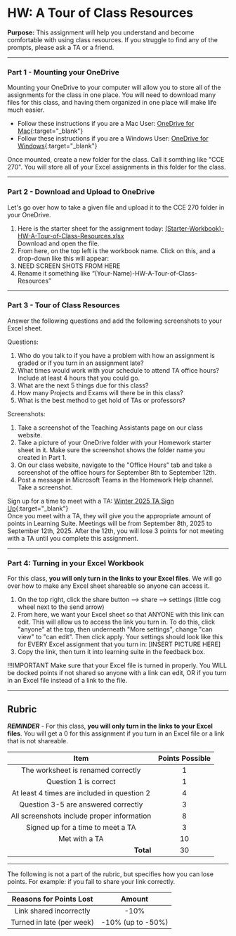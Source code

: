 #  HW: A Tour of Class Resources

**Purpose:** This assignment will help you understand and become comfortable with using class resources. If you struggle to find any of the prompts, please ask a TA or a friend.

---

### Part 1 - Mounting your OneDrive
Mounting your OneDrive to your computer will allow you to store all of the assignments for the class in one place. You will need to download many files for this class, and having them organized in one place will make life much easier.

- Follow these instructions if you are a Mac User: [OneDrive for Mac](https://support.microsoft.com/en-us/office/sync-files-with-onedrive-on-macos-d11b9f29-00bb-4172-be39-997da46f913f){:target="_blank"}
- Follow these instructions if you are a Windows User: [OneDrive for Windows](https://support.microsoft.com/en-us/office/sync-files-with-onedrive-in-windows-615391c4-2bd3-4aae-a42a-858262e42a49){:target="_blank"}

Once mounted, create a new folder for the class. Call it somthing like "CCE 270". You will store all of your Excel assignments in this folder for the class.

---

### Part 2 - Download and Upload to OneDrive
Let's go over how to take a given file and upload it to the CCE 270 folder in your OneDrive.

1. Here is the starter sheet for the assignment today: [(Starter-Workbook)-HW-A-Tour-of-Class-Resources.xlsx](%28Starter-Workbook%29-HW-A-Tour-of-Class-Resources.xlsx) </br> Download and open the file.
2. From here, on the top left is the workbook name. Click on this, and a drop-down like this will appear:
3. NEED SCREEN SHOTS FROM HERE
4. Rename it something like “(Your-Name)-HW-A-Tour-of-Class-Resources”

---

### Part 3 - Tour of Class Resources
Answer the following questions and add the following screenshots to your Excel sheet.

Questions:

1. Who do you talk to if you have a problem with how an assignment is graded or if you turn in an assignment late?
2. What times would work with your schedule to attend TA office hours? Include at least 4 hours that you could go.
3. What are the next 5 things due for this class?
4. How many Projects and Exams will there be in this class?
5. What is the best method to get hold of TAs or professors?

Screenshots:

1. Take a screenshot of the Teaching Assistants page on our class website.
2. Take a picture of your OneDrive folder with your Homework starter sheet in it. Make sure the screenshot shows the folder name you created in Part 1.
3. On our class website, navigate to the "Office Hours" tab and take a screenshot of the office hours for September 8th to September 12th.
4. Post a message in Microsoft Teams in the Homework Help channel. Take a screenshot.

Sign up for a time to meet with a TA: [Winter 2025 TA Sign Up](https://docs.google.com/spreadsheets/d/1XAaFf5LP3TieXjtVyfgN5i1Zs6NSUY70smWzctdwMXs/edit?gid=61534873#gid=61534873){:target="_blank"}
   </br> Once you meet with a TA, they will give you the appropriate amount of points in Learning Suite. 
Meetings will be from September 8th, 2025 to September 12th, 2025. After the 12th, you will lose 3 points for not meeting with a TA until you complete this assignment. 

---

### Part 4: Turning in your Excel Workbook
For this class, **you will only turn in the links to your Excel files**. We will go over how to make any Excel sheet shareable so anyone can access it.

1. On the top right, click the share button --> share --> settings (little cog wheel next to the send arrow)
2. From here, we want your Excel sheet so that ANYONE with this link can edit. This will allow us to access the link you turn in. To do this, click "anyone" at the top, then underneath "More settings", change "can view" to "can edit". Then click apply. Your settings should look like this for EVERY Excel assignment that you turn in:
[INSERT PICTURE HERE]
3. Copy the link, then turn it into learning suite in the feedback box.

!!!IMPORTANT
    Make sure that your Excel file is turned in properly. You WILL be docked points if not shared so anyone with a link can edit, OR if you turn in an Excel file instead of a link to the file.


---

## Rubric

**_REMINDER_** - For this class, **you will only turn in the links to your Excel files**. You will get a 0 for this assignment if you turn in an Excel file or a link that is not shareable.

|                      Item                      | Points Possible |
|:----------------------------------------------:|:---------------:|
|       The worksheet is renamed correctly       |        1        |
|             Question 1 is correct              |        1        |
|  At least 4 times are included in question 2   |        4        |
|      Question 3-5 are answered correctly       |        3        |
|   All screenshots include proper information   |        8        |
|       Signed up for a time to meet a TA        |        3        |
|                 Met with a TA                  |       10        |
| <div style="text-align: right">**Total**</div> |       30        |

---

The following is not a part of the rubric, but specifies how you can lose points. For example: if you fail to share your link correctly.

| **Reasons for Points Lost** |    **Amount**     |  
|:---------------------------:|:-----------------:|
|   Link shared incorrectly   |       -10%        |
|  Turned in late (per week)  | -10% (up to -50%) |

